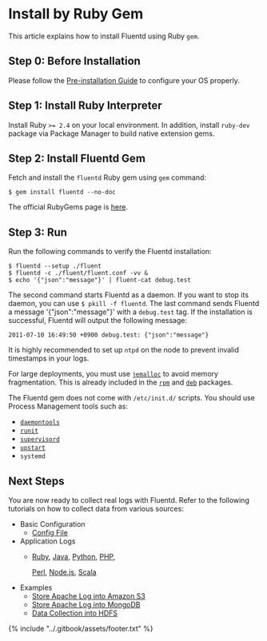 # Install by Ruby Gem

This article explains how to install Fluentd using Ruby `gem`.

## Step 0: Before Installation

Please follow the [Pre-installation Guide](before-install.md) to configure your OS properly.

## Step 1: Install Ruby Interpreter

Install Ruby `>= 2.4` on your local environment. In addition, install `ruby-dev` package via Package Manager to build native extension gems.

## Step 2: Install Fluentd Gem

Fetch and install the `fluentd` Ruby gem using `gem` command:

```text
$ gem install fluentd --no-doc
```

The official RubyGems page is [here](https://rubygems.org/gems/fluentd).

## Step 3: Run

Run the following commands to verify the Fluentd installation:

```text
$ fluentd --setup ./fluent
$ fluentd -c ./fluent/fluent.conf -vv &
$ echo '{"json":"message"}' | fluent-cat debug.test
```

The second command starts Fluentd as a daemon. If you want to stop its daemon, you can use `$ pkill -f fluentd`. The last command sends Fluentd a message '{"json":"message"}' with a `debug.test` tag. If the installation is successful, Fluentd will output the following message:

```text
2011-07-10 16:49:50 +0900 debug.test: {"json":"message"}
```

It is highly recommended to set up `ntpd` on the node to prevent invalid timestamps in your logs.

For large deployments, you must use [`jemalloc`](http://www.canonware.com/jemalloc/) to avoid memory fragmentation. This is already included in the [`rpm`](install-by-rpm.md) and [`deb`](install-by-deb.md) packages.

The Fluentd gem does not come with `/etc/init.d/` scripts. You should use Process Management tools such as:

* [`daemontools`](http://cr.yp.to/daemontools.html)
* [`runit`](http://smarden.org/runit/)
* [`supervisord`](http://supervisord.org/)
* [`upstart`](http://upstart.ubuntu.com/)
* `systemd`

## Next Steps

You are now ready to collect real logs with Fluentd. Refer to the following tutorials on how to collect data from various sources:

* Basic Configuration
  * [Config File](../configuration/config-file.md)
* Application Logs
  * [Ruby](../language-bindings/ruby.md), [Java](../language-bindings/java.md), [Python](../language-bindings/python.md), [PHP](../language-bindings/php.md),

    [Perl](../language-bindings/perl.md), [Node.js](../language-bindings/nodejs.md), [Scala](../language-bindings/scala.md)
* Examples
  * [Store Apache Log into Amazon S3](../how-to-guides/apache-to-s3.md)
  * [Store Apache Log into MongoDB](../how-to-guides/apache-to-mongodb.md)
  * [Data Collection into HDFS](../how-to-guides/http-to-hdfs.md)

{% include "../.gitbook/assets/footer.txt" %}
